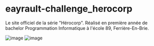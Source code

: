 # eayrault-challenge_herocorp
Le site officiel de la série "Hérocorp". Réalisé en première année de bachelor Programmation Informatique à l'école 89, Ferrière-En-Brie.

![image](https://github.com/eayrault/eayrault-challenge_herocorp/assets/146326392/a42e7786-734c-407a-9ac1-22afd5c8c7e7) ![image](https://github.com/eayrault/eayrault-challenge_herocorp/assets/146326392/8490fd73-dd3b-481b-b0ab-815c0c0113e7)

